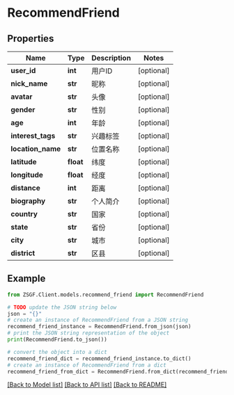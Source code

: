 # RecommendFriend


## Properties

Name | Type | Description | Notes
------------ | ------------- | ------------- | -------------
**user_id** | **int** | 用户ID | [optional] 
**nick_name** | **str** | 昵称 | [optional] 
**avatar** | **str** | 头像 | [optional] 
**gender** | **str** | 性别 | [optional] 
**age** | **int** | 年龄 | [optional] 
**interest_tags** | **str** | 兴趣标签 | [optional] 
**location_name** | **str** | 位置名称 | [optional] 
**latitude** | **float** | 纬度 | [optional] 
**longitude** | **float** | 经度 | [optional] 
**distance** | **int** | 距离 | [optional] 
**biography** | **str** | 个人简介 | [optional] 
**country** | **str** | 国家 | [optional] 
**state** | **str** | 省份 | [optional] 
**city** | **str** | 城市 | [optional] 
**district** | **str** | 区县 | [optional] 

## Example

```python
from ZSGF.Client.models.recommend_friend import RecommendFriend

# TODO update the JSON string below
json = "{}"
# create an instance of RecommendFriend from a JSON string
recommend_friend_instance = RecommendFriend.from_json(json)
# print the JSON string representation of the object
print(RecommendFriend.to_json())

# convert the object into a dict
recommend_friend_dict = recommend_friend_instance.to_dict()
# create an instance of RecommendFriend from a dict
recommend_friend_from_dict = RecommendFriend.from_dict(recommend_friend_dict)
```
[[Back to Model list]](../README.md#documentation-for-models) [[Back to API list]](../README.md#documentation-for-api-endpoints) [[Back to README]](../README.md)


